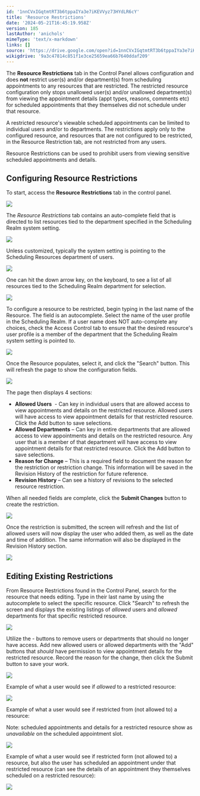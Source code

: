 ```yaml
---
id: '1nnCVxIGqtmtRT3b6tppaIYa3e7iKEVVyz73HYdLR6cY'
title: 'Resource Restrictions'
date: '2024-05-21T16:45:19.958Z'
version: 185
lastAuthor: 'anichols'
mimeType: 'text/x-markdown'
links: []
source: 'https://drive.google.com/open?id=1nnCVxIGqtmtRT3b6tppaIYa3e7iKEVVyz73HYdLR6cY'
wikigdrive: '9a3c47814c851f1e3ce25659ea66b7640ddaf209'
---
```

The **Resource Restrictions** tab in the Control Panel allows configuration and does **not** restrict user(s) and/or department(s) from scheduling appointments to any resources that are restricted.  The restricted resource configuration only stops unallowed user(s) and/or unallowed department(s) from viewing the appointment details (appt types, reasons, comments etc) for scheduled appointments that they themselves did not schedule under that resource.

A restricted resource's viewable scheduled appointments can be limited to individual users and/or to departments. The restrictions apply only to the configured resource, and resources that are not configured to be restricted, in the Resource Restriction tab, are not restricted from any users.

Resource Restrictions can be used to prohibit users from viewing sensitive scheduled appointments and details.

## Configuring Resource Restrictions

To start, access the **Resource Restrictions** tab in the control panel.

![](../resource-restrictions.assets/8785ad9f674f91053e62cacc27b6132b.png)

The *Resource Restrictions* tab contains an auto-complete field that is directed to list resources tied to the department specified in the Scheduling Realm system setting.

![](../resource-restrictions.assets/03b9479abc373813e6e4b58e57a0f9a5.png)

Unless customized, typically the system setting is pointing to the Scheduling Resources department of users.

![](../resource-restrictions.assets/9551ce73676a72ff3296925abf087fcf.png)

One can hit the down arrow key, on the keyboard, to see a list of all resources tied to the Scheduling Realm department for selection.

![](../resource-restrictions.assets/39fa1628ec7113b1c02e977595771305.png)

To configure a resource to be restricted, begin typing in the last name of the Resource.  The field is an autocomplete. Select the name of the user profile in the Scheduling Realm. If a user name does NOT auto-complete any choices, check the Access Control tab to ensure that the desired resource's user profile is a member of the department that the Scheduling Realm system setting is pointed to.

![](../resource-restrictions.assets/ee29abb852f74acbcaf4f597ca7bb515.png)

Once the Resource populates, select it, and click the "Search" button. This will refresh the page to show the configuration fields.

![](../resource-restrictions.assets/a96c0b2ec0b40ea413ec6adf8cfcab5e.png)

The page then displays 4 sections:

* <strong>Allowed Users</strong>  - Can key in individual users that are allowed access to view appointments and details on the restricted resource. Allowed users will have access to view appointment details for that restricted resource.  Click the Add button to save selections.
* <strong>Allowed Departments</strong> – Can key in entire departments that are allowed access to view appointments and details on the restricted resource. Any user that is a member of that department will have access to view appointment details for that restricted resource. Click the Add button to save selections.
* <strong>Reason for Change</strong> – This is a required field to document the reason for the restriction or restriction change. This information will be saved in the Revision History of the restriction for future reference.
* <strong>Revision History</strong> – Can see a history of revisions to the selected resource restriction.

When all needed fields are complete, click the **Submit Changes** button to create the restriction.

![](../resource-restrictions.assets/f47b290f59f221f29e721772b2269357.png)

Once the restriction is submitted, the screen will refresh and the list of allowed users will now display the user who added them, as well as the date and time of addition. The same information will also be displayed in the Revision History section.

![](../resource-restrictions.assets/3faa5ca34133595e10d1f2b0cfa69c52.png)

## Editing Existing Restrictions

From Resource Restrictions found in the Control Panel, search for the resource that needs editing. Type in their last name by using the autocomplete to select the specific resource. Click "Search" to refresh the screen and displays the existing listings of *allowed* users and *allowed* departments for that specific restricted resource.

![](../resource-restrictions.assets/19ce858e35303d60d6ea7c6c9b30cfa2.png)

Utilize the - buttons to remove users or departments that should no longer have access. Add new allowed users or allowed departments with the "Add" buttons that *should* have permission to view appointment details for the restricted resource. Record the reason for the change, then click the Submit button to save your work.

![](../resource-restrictions.assets/6589f9ca45f875a0d5dc41a38240327e.png)

Example of what a user would see if *allowed* to a restricted resource:

![](../resource-restrictions.assets/ec92af0b01776b228e0ba378d85c3cb1.png)

Example of what a user would see if restricted from (not allowed to) a resource:

Note: scheduled appointments and details for a restricted resource show as *unavailable* on the scheduled appointment slot.

![](../resource-restrictions.assets/99f60af051e0dcbd3a5fcaff26661a68.png)

Example of what a user would see if restricted form (not allowed to) a resource, but also the user has scheduled an appointment under that restricted resource (can see the details of an appointment they themselves scheduled on a restricted resource):

![](../resource-restrictions.assets/48d58a623d545e78e7fbc78f6747967a.png)
